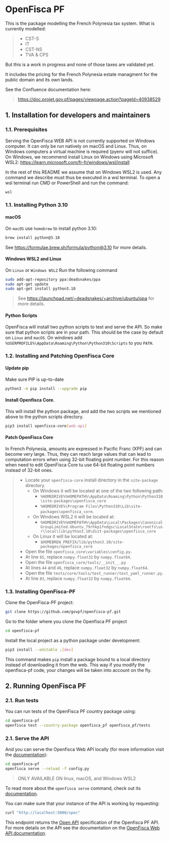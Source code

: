 # OpenFisca PF

This is the package modelling the French Polynesia tax system.
What is currently modelled:
> - CST-S
> - IT
> - CST-NS
> - TVA & CPS

But this is a work in progress and none of those taxes are validated yet.

It includes the pricing for the French Polynesia estate managment for the public domain and its own lands.

See the Confluence documentation here:
> https://doc.projet.gov.pf/pages/viewpage.action?pageId=40938529

## 1. Installation for developers and maintainers

### 1.1. Prerequisites

Serving the OpenFisca WEB API is not currently supported on Windows computer.
It can only be run natively on macOS and Linux.
Thus, on Windows computers a virtual machine is required (pyenv will not suffice).
On Windows, we recommend install Linux on Windows using Microsoft WSL2:
https://learn.microsoft.com/fr-fr/windows/wsl/install

In the rest of this README we assume that on Windows WSL2 is used.
Any command we describe must thus be executed in a wsl terminal.
To open a wsl terminal run CMD or PowerShell and run the command:
```bash
wsl
``` 

### 1.1. Installing Python 3.10

#### macOS

On `macOS` use `homebrew` to install python 3.10:
```bash
brew install python@3.10
```
See https://formulae.brew.sh/formula/python@3.10 for more details.

#### Windows WSL2 and Linux

On `Linux` or `Windows WSL2` Run the following command
```bash
sudo add-apt-repository ppa:deadsnakes/ppa
sudo apt-get update
sudo apt-get install python3.10
```
> See https://launchpad.net/~deadsnakes/+archive/ubuntu/ppa for more details.

#### Python Scripts 

OpenFisca will install two python scripts to test and serve the API.
So make sure that python scripts are in your path.
This should be the case by default on `Linux` and `macOS`.
On windows add `%USERPROFILE%\AppData\Roaming\Python\Python310\Scripts` to you `PATH`.

### 1.2. Installing and Patching OpenFisca Core

#### Update pip

Make sure PIP is up-to-date
```bash
python3 -m pip install --upgrade pip
```

#### Install Openfisca Core.

This will install the python package, and add the two scripts we mentioned above to the python scripts directory.
```bash
pip3 install openfisca-core[web-api]
```

#### Patch OpenFisca Core

In French Polynesia, amounts are expressed in Pacific Franc (XPF) and can become very large.
Thus, they can reach large values that can lead to computation errors when using 32-bit floating point number.
For this reason when need to edit OpenFisca Core tu use 64-bit floating point numbers instead of 32-bit ones.
> - Locate your `openfisca-core` install directory in the `site-package` directory.
>   - On Windows it will be located at one of the two following path:
>     - `%HOMEDRIVE%%HOMEPATH%\AppData\Roaming\Python\Python310\site-packages\openfisca_core`
>     - `%HOMEDRIVE%\Program Files\Python310\Lib\site-packages\openfisca_core`.
>   - On Windows WSL2 it will be located at:
>     - `%HOMEDRIVE%%HOMEPATH%\AppData\Local\Packages\CanonicalGroupLimited.Ubuntu_79rhkp1fndgsc\LocalState\rootfs\usr\local\lib\python3.10\dist-packages\openfisca_core`
>   - On Linux it will be located at:
>     - `$HOMEBREW_PREFIX/lib/python3.10/site-packages/openfisca_core`
> - Open the file `openfisca_core\variables\config.py`.
> - At line `65`, replace `numpy.float32` by `numpy.float64`.
> - Open the file `openfisca_core/tools/__init__.py`
> - At lines `44` and `46`, replace `numpy.float32` by `numpy.float64`.
> - Open the file `tests/core/tools/test_runner/test_yaml_runner.py`.
> - At line `83`, replace `numpy.float32` by `numpy.float64`.

### 1.3. Installing OpenFisca-PF

Clone the OpenFisca-PF project:
```bash
git clone https://github.com/govpf/openfisca-pf.git
```

Go to the folder where you clone the Openfisca PF project
```bash
cd openfisca-pf
```

Install the local project as a python package under development:
```bash
pip3 install --editable .[dev]
```
This command makes `pip` install a package bound to a local directory instead of downloading it from the web.
This way if you modify the openfisca-pf code, your changes will be taken into account on the fly.

## 2. Running OpenFisca PF

### 2.1. Run tests

You can run tests of the OpenFisca PF country package using:
```bash
cd openfisca-pf
openfisca test --country-package openfisca_pf openfisca_pf/tests
```

### 2.1. Serve the API

And you can serve the Openfisca Web API locally (for more information visit the [documentation](https://openfisca.org/doc/openfisca-python-api/openfisca_serve.html)):
```bash
cd openfisca-pf
openfisca serve --reload -f config.py
```

> ONLY AVAILABLE ON linux, macOS, and Windows WSL2

To read more about the `openfisca serve` command, check out its [documentation](https://openfisca.org/doc/openfisca-python-api/openfisca_serve.html).

You can make sure that your instance of the API is working by requesting:
```bash
curl "http://localhost:5000/spec"
```

This endpoint returns the [Open API](https://www.openapis.org/) specification of the Openfisca PF API.
For more details on the API see the documentation on the [OpenFisca Web API documentation](https://openfisca.org/doc/openfisca-web-api/index.html).